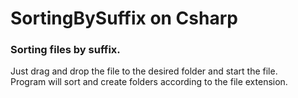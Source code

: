 # SortingBySuffix on Csharp
### Sorting files by suffix.
Just drag and drop the file to the desired folder and start the file. <br/>
Program will sort and create folders according to the file extension.

